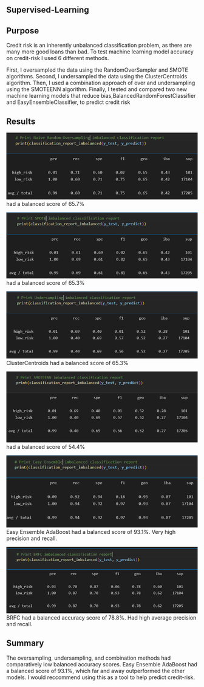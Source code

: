 ## Supervised-Learning
## Purpose
Credit risk is an inherently unbalanced classification problem, as there are many more good loans than bad. To test machine learning model accuracy on credit-risk I used 6 different methods.

First, I oversampled the data using the RandomOverSampler and SMOTE algorithms. Second, I undersampled the data using the ClusterCentroids algorithm. Then, I used a combination approach of over and undersampling using the SMOTEENN algorithm. Finally, I tested and compared two new machine learning models that reduce bias,BalancedRandomForestClassifier and EasyEnsembleClassifier, to predict credit risk

## Results

![](https://github.com/JosieBoyer/Credit_risk_analysis/blob/main/NRO.PNG) had a balanced score of 65.7%

![](https://github.com/JosieBoyer/Credit_risk_analysis/blob/main/SMOTE.PNG) had a balanced score of 65.3%

![](https://github.com/JosieBoyer/Credit_risk_analysis/blob/main/undersample.PNG) ClusterCentroids had a balanced score of 65.3%

![](https://github.com/JosieBoyer/Credit_risk_analysis/blob/main/SMOTEENN.PNG)had a balanced score of 54.4%

![](https://github.com/JosieBoyer/Credit_risk_analysis/blob/main/easyA.PNG) Easy Ensemble AdaBoost had a balanced score of 93.1%. Very high precision and recall.

![](https://github.com/JosieBoyer/Credit_risk_analysis/blob/main/BRFC.PNG) BRFC had a balanced accuracy score of 78.8%. Had high average precision and recall.

## Summary
The oversampling, undersampling, and combination methods had comparatively low balanced accuracy scores. Easy Ensemble AdaBoost had a balanced score of 93.1%, which far and away outperformed the other models. I would reccommend using this as a tool to help predict credit-risk.
